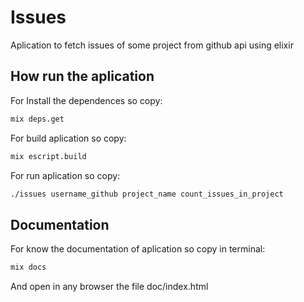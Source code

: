 # Issues

Aplication to fetch issues of some project from github api using elixir


## How run the aplication

For Install the dependences so copy:

```bash
mix deps.get
```


For build aplication so copy:

```bash
mix escript.build
```

For run aplication so copy:

```bash
./issues username_github project_name count_issues_in_project
```


## Documentation

For know the documentation of aplication so copy in terminal:

```bash
mix docs
```

And open in any browser the file doc/index.html

